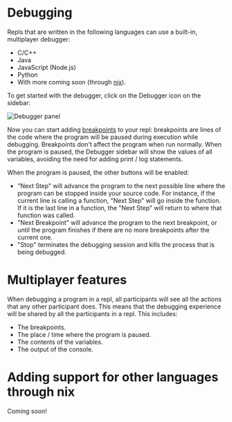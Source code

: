 # Debugging

Repls that are written in the following languages can use a built-in, multiplayer debugger:

* C/C++
* Java
* JavaScript (Node.js)
* Python
* With more coming soon (through [nix](/programming-ide/getting-started-nix)).

To get started with the debugger, click on the Debugger icon on the sidebar:

![Debugger panel](https://docs.replit.com/images/programming-ide/debugging/debugger_panel.png)

Now you can start adding [breakpoints](https://en.wikipedia.org/wiki/Breakpoint) to your repl: breakpoints are lines of the code where the program will be paused during execution while debugging. Breakpoints don't affect the program when run normally. When the program is paused, the Debugger sidebar will show the values of all variables, avoiding the need for adding print / log statements.

When the program is paused, the other buttons will be enabled:

* "Next Step" will advance the program to the next possible line where the program can be stopped inside your source code. For instance, if the current line is calling a function, "Next Step" will go inside the function. If it is the last line in a function, the "Next Step" will return to where that function was called.
* "Next Breakpoint" will advance the program to the next breakpoint, or until the program finishes if there are no more breakpoints after the current one.
* "Stop" terminates the debugging session and kills the process that is being debugged.

# Multiplayer features

When debugging a program in a repl, all participants will see all the actions that any other participant does. This means that the debugging experience will be shared by all the participants in a repl. This includes:

* The breakpoints.
* The place / time where the program is paused.
* The contents of the variables.
* The output of the console.

# Adding support for other languages through nix

Coming soon!
